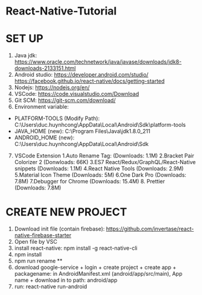 # React-Native-Tutorial
# SET UP
  1. Java jdk: https://www.oracle.com/technetwork/java/javase/downloads/jdk8-downloads-2133151.html
  2. Android studio: https://developer.android.com/studio/ https://facebook.github.io/react-native/docs/getting-started
  3. Nodejs: https://nodejs.org/en/
  4. VSCode: https://code.visualstudio.com/Download
  5. Git SCM: https://git-scm.com/download/
  6. Environment variable:
  + PLATFORM-TOOLS (Modify Path): C:\Users\duc.huynhcong\AppData\Local\Android\Sdk\platform-tools
  + JAVA_HOME (new): C:\Program Files\Java\jdk1.8.0_211
  + ANDROID_HOME (new): C:\Users\duc.huynhcong\AppData\Local\Android\Sdk
  7. VSCode Extension
    1.Auto Rename Tag: (Downloads: 1.1M)
    2.Bracket Pair Colorizer 2 (Donwloads: 66K)
    3.ES7 React/Redux/GraphQL/React-Native snippets (Downloads: 1.1M)
    4.React Native Tools (Downloads: 2.9M)
    5.Material Icon Theme (Downloads: 5M)
    6.One Dark Pro (Downloads: 7.8M)
    7.Debugger for Chrome (Downloads: 15.4M)
    8. Prettier (Downloads: 7.8M)
# CREATE NEW PROJECT
  1. Download init file (contain firebase): https://github.com/invertase/react-native-firebase-starter
  2. Open file by VSC
  3. install react-native: npm install -g react-native-cli
  4. npm install
  5. npm run rename **
  6. download google-service
    + login
    + create project
    + create app
    + packagename: in AndroidManifest.xml (android/app/src/main), App name
    + download in to path: android/app
  7. run: react-native run-android
